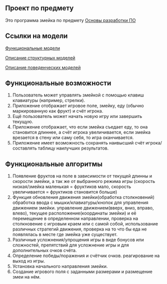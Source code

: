 ## Проект по предмету

Это программа змейка по предмету [Основы разработки ПО](https://cs.petrsu.ru/~kulakov/courses/develop/2023/task-git.php)

## Ссылки на модели
[Функциональные модели](docs/functions.md)

[Описание структурных моделей](docs/struct.md)

[Описание поведенческих моделей](docs/behavior.md)

## Функциональные возможности

1. Пользователь может управлять змейкой с помощью клавиш клавиатуры (например, стрелки).
2. Приложение отображает игровое поле, змейку, еду (обычно маркированную как фрукт) и счёт игрока.
3. Ещё пользователь может начать новую игру или завершить текущую.
4. Приложение отображает, что если змейка съедает еду, то она становится длиннее, а счёт игрока увеличивается, если змейка врезается в стену или саму себя, то игра оканчивается.
5. Приложение имеет возможность сохранять наивысший счёт игрока/составлять таблицу наилучших результатов.

## Функциональные алгоритмы

1. Появление фруктов на поле в зависимости от текущей длинны и скорости змейки, а так же от выбранного режима игры (скорость низкая/змейка маленькая = фруктиков мало, скорость увеличивается = фруктиков становится больше)
2. Функция обновления движения змейки(обработка столкновений) обработка ввода с мышки/клавиатуры/кнопок для управления движением змейки. управление движением(вверх, вниз, вправо, влево), текущее расположение(координаты змейки) и её перемещение в определенном направлении, проверка на столкновение с игровым краем или с самой собой, использование различных стратегий движения, проверка на то что бы еда не появлялась в месте где змейка уже существует.
3. Различные усложнения/упрощения игры в виде бонусов или сложностей, препятствий для усложнение игры и для дополнительных очков счёта.
4. Определение победы/поражения и счётчик очков. реагирование на выход из игры.
5. Установка начального направления змейки.
6. Создание игрового поля с заданными размерами и размещение змеи на нём.
